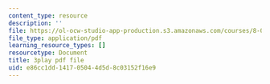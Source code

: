 ```yaml
---
content_type: resource
description: ''
file: https://ol-ocw-studio-app-production.s3.amazonaws.com/courses/8-01sc-classical-mechanics-fall-2016/e86cc1dd141705044d5d8c03152f16e9_bX4liSWB4Gk.pdf
file_type: application/pdf
learning_resource_types: []
resourcetype: Document
title: 3play pdf file
uid: e86cc1dd-1417-0504-4d5d-8c03152f16e9
---
```

